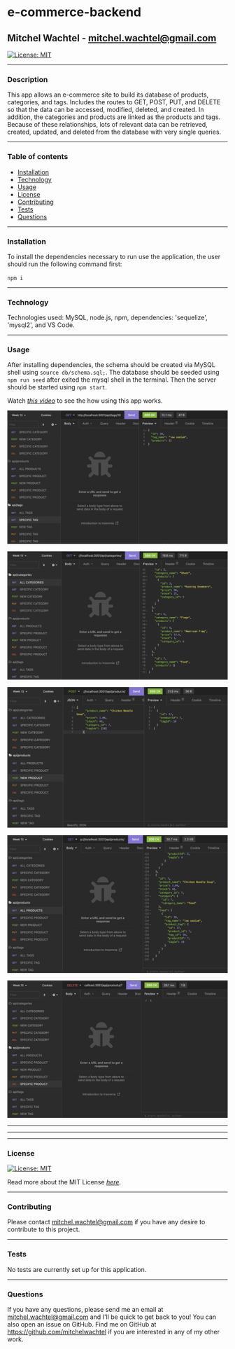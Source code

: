 # e-commerce-backend

## Mitchel Wachtel - mitchel.wachtel@gmail.com

[![License: MIT](https://img.shields.io/badge/License-MIT-yellow.svg)](https://opensource.org/licenses/MIT)

---

### Description

This app allows an e-commerce site to build its database of products, categories, and tags. Includes the routes to GET, POST, PUT, and DELETE so that the data can be accessed, modified, deleted, and created. In addition, the categories and products are linked as the products and tags. Because of these relationships, lots of relevant data can be retrieved, created, updated, and deleted from the database with very single queries.

---

### Table of contents

- [Installation](#installation)
- [Technology](#technology)
- [Usage](#usage)
- [License](#license)
- [Contributing](#contributing)
- [Tests](#tests)
- [Questions](#questions)

---

### Installation

To install the dependencies necessary to run use the application, the user should run the following command first:

`npm i`

---

### Technology

Technologies used: MySQL, node.js, npm, dependencies: 'sequelize', 'mysql2', and VS Code.

---

### Usage

After installing dependencies, the schema should be created via MySQL shell using `source db/schema.sql;`. The database should be seeded using `npm run seed` after exited the mysql shell in the terminal. Then the server should be started using `npm start`.

Watch _[this video](https://youtu.be/MOGrwByliH0)_ to see the how using this app works.

![A new tag has been created](./assets/images/GETspecTag.png)

![A new category has been created](./assets/images/GETallCat.png)

![A new product has been created](./assets/images/POSTnewProd.png)

![The new product is linked to the new tag and category](./assets/images/GETnewProd.png)

![The new product was deleted](./assets/images/DELETEnewProd.png)

---

---

---

### License

[![License: MIT](https://img.shields.io/badge/License-MIT-yellow.svg)](https://opensource.org/licenses/MIT)

Read more about the MIT License _[here](https://opensource.org/licenses/MIT)_.

---

### Contributing

Please contact mitchel.wachtel@gmail.com if you have any desire to contribute to this project.

---

### Tests

No tests are currently set up for this application.

---

### Questions

If you have any questions, please send me an email at mitchel.wachtel@gmail.com and I'll be quick to get back to you! You can also open an issue on GitHub. Find me on GitHub at https://github.com/mitchelwachtel if you are interested in any of my other work.

